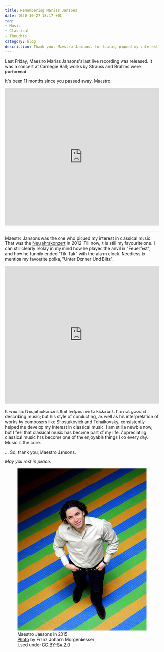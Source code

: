 ```yaml
---
title: Remembering Mariss Jansons
date: 2020-10-27 18:17 +08
tag:
- Music
- Classical
- Thoughts
category: blog
description: Thank you, Maestro Jansons, for having piqued my interest in music.
---
```


Last Friday, Maestro Mariss Jansons's last live recording was released. It was a concert at Carnegie Hall; works by Strauss and Brahms were performed.

It's been 11 months since you passed away, Maestro.

<iframe allow="autoplay *; encrypted-media *;" frameborder="0" height="450" style="width:100%;max-width:660px;overflow:hidden;background:transparent;" sandbox="allow-forms allow-popups allow-same-origin allow-scripts allow-storage-access-by-user-activation allow-top-navigation-by-user-activation" src="https://embed.music.apple.com/sg/album/mariss-jansons-his-last-concert-live-at-carnegie-hall/1534617622"></iframe>

<hr>

Maestro Jansons was the one who piqued my interest in classical music. That was the [Neujahrskonzert](https://en.wikipedia.org/wiki/Vienna_New_Year%27s_Concert) in 2012. Till now, it is still my favourite one. I can still clearly replay in my mind how he played the anvil in "Feuerfest", and how he funnily ended "Tik-Tak" with the alarm clock. Needless to mention my favourite polka, "Unter Donner Und Blitz".

<iframe allow="autoplay *; encrypted-media *;" frameborder="0" height="450" style="width:100%;max-width:660px;overflow:hidden;background:transparent;" sandbox="allow-forms allow-popups allow-same-origin allow-scripts allow-storage-access-by-user-activation allow-top-navigation-by-user-activation" src="https://embed.music.apple.com/sg/album/new-years-concert-neujahrskonzert-2012/478823659"></iframe>

It was his Neujahrskonzert that helped me to kickstart. I'm not good at describing music; but his style of conducting, as well as his interpretation of works by composers like Shostakovich and Tchaikovsky, consistently helped me develop my interest in classical music. I am still a newbie now, but I feel that classical music has become part of my life. Appreciating classical music has become one of the enjoyable things I do every day. Music is the cure.

... So, thank you, Maestro Jansons.

*May you rest in peace.*

<figure>
<img src="/assets/images/posts/2020-06/gustavo_dudamel.jpg" alt="Maestro Jansons in 2015">
<figcaption>Maestro Jansons in 2015<br><a href="https://commons.wikimedia.org/wiki/File:2015_Jansons_Mariss-0242_(18794705869)_(2)_(cropped).jpg">Photo</a> by Franz Johann Morgenbesser<br>Used under <a href="https://creativecommons.org/licenses/by-sa/2.0/">CC BY-SA 2.0</a></figcaption>
</figure>
